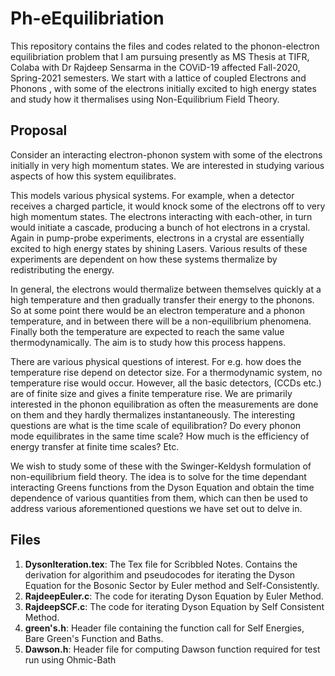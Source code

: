 # Ph-eEquilibriation
This repository contains the files and codes related to the phonon-electron equilibriation problem that I am pursuing presently as MS Thesis at TIFR, Colaba with Dr Rajdeep Sensarma in the COViD-19 affected Fall-2020, Spring-2021 semesters. We start with a lattice of coupled Electrons and Phonons , with some of the electrons initially excited to high energy states and study how it thermalises using Non-Equilibrium Field Theory.

## Proposal
Consider an interacting electron-phonon system with some of the electrons initially in very high momentum states. We are interested in studying various aspects of how this system equilibrates.

This models various physical systems. For example, when a detector receives a charged particle, it would knock some of the electrons off to very high momentum states. The electrons interacting with each-other, in turn would initiate a cascade, producing a bunch of hot electrons in a crystal. Again in pump-probe experiments, electrons in a crystal are essentially excited to high energy states by shining Lasers. Various results of these experiments are dependent on how these systems thermalize by redistributing the energy.

In general, the electrons would thermalize between themselves quickly at a high temperature and then gradually transfer their energy to the phonons. So at some point there would be an electron temperature and a phonon temperature, and in between there will be a non-equilibrium phenomena. Finally both the temperature are expected to reach the same value thermodynamically. The aim is to study how this process happens.

There are various physical questions of interest. For e.g. how does the temperature rise depend on detector size. For a thermodynamic system, no temperature rise would occur. However, all the basic detectors, (CCDs etc.) are of finite size and gives a finite temperature rise. We are primarily interested in the phonon equilibration as often the measurements are done on them and they hardly thermalizes instantaneously. The interesting questions are what is the time scale of equilibration? Do every phonon mode equilibrates in the same time scale? How much is the efficiency of energy transfer at finite time scales? Etc.

We wish to study some of these with the Swinger-Keldysh formulation of non-equilibrium field theory. The idea is to solve for the time dependant interacting Greens functions from the Dyson Equation and obtain the time dependence of various quantities from them, which can then be used to address various aforementioned questions we have set out to delve in.

## Files
  1. **DysonIteration.tex**: The Tex file for Scribbled Notes. Contains the derivation for algorithim and pseudocodes for iterating the Dyson Equation for the Bosonic Sector by Euler method and Self-Consistently.
  2. **RajdeepEuler.c**: The code for iterating Dyson Equation by Euler Method.
  3. **RajdeepSCF.c**: The code for iterating Dyson Equation by Self Consistent Method.
  4. **green's.h**: Header file containing the function call for Self Energies, Bare Green's Function and Baths.
  5. **Dawson.h**: Header file for computing Dawson function required for test run using Ohmic-Bath
